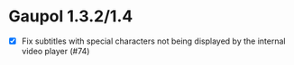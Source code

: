Gaupol 1.3.2/1.4
================

* [x] Fix subtitles with special characters not being displayed by
      the internal video player (#74)
